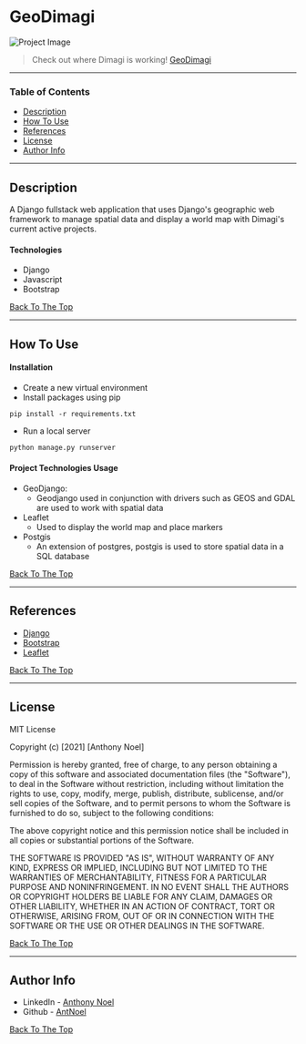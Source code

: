 # GeoDimagi

![Project Image](https://media.giphy.com/media/v1.Y2lkPTc5MGI3NjExMDhiODE2NmEwOWJjZTVlN2NiNTk2ZTJiNzAxYTY3ZDYzMmZkMzc4MiZjdD1n/0vjkj0FHGrSXXq7h5E/giphy.gif)

> Check out where Dimagi is working! [GeoDimagi](https://geodimagi.herokuapp.com/)

---

### Table of Contents

- [Description](#description)
- [How To Use](#how-to-use)
- [References](#references)
- [License](#license)
- [Author Info](#author-info)

---

## Description

A Django fullstack web application that uses Django's geographic web framework to manage spatial data and display a world map with Dimagi's current active projects.

#### Technologies

- Django
- Javascript
- Bootstrap

[Back To The Top](#geodimagi)

---

## How To Use

#### Installation

- Create a new virtual environment
- Install packages using pip

```
pip install -r requirements.txt
```

- Run a local server

```bash
python manage.py runserver
```

#### Project Technologies Usage

- GeoDjango:
  - Geodjango used in conjunction with drivers such as GEOS and GDAL are used to work with spatial data
- Leaflet
  - Used to display the world map and place markers
- Postgis
  - An extension of postgres, postgis is used to store spatial data in a SQL database

[Back To The Top](#geodimagi)

---

## References

- [Django](https://www.djangoproject.com/)
- [Bootstrap](https://getbootstrap.com/)
- [Leaflet](https://leafletjs.com/)

[Back To The Top](#geodimagi)

---

## License

MIT License

Copyright (c) [2021] [Anthony Noel]

Permission is hereby granted, free of charge, to any person obtaining a copy
of this software and associated documentation files (the "Software"), to deal
in the Software without restriction, including without limitation the rights
to use, copy, modify, merge, publish, distribute, sublicense, and/or sell
copies of the Software, and to permit persons to whom the Software is
furnished to do so, subject to the following conditions:

The above copyright notice and this permission notice shall be included in all
copies or substantial portions of the Software.

THE SOFTWARE IS PROVIDED "AS IS", WITHOUT WARRANTY OF ANY KIND, EXPRESS OR
IMPLIED, INCLUDING BUT NOT LIMITED TO THE WARRANTIES OF MERCHANTABILITY,
FITNESS FOR A PARTICULAR PURPOSE AND NONINFRINGEMENT. IN NO EVENT SHALL THE
AUTHORS OR COPYRIGHT HOLDERS BE LIABLE FOR ANY CLAIM, DAMAGES OR OTHER
LIABILITY, WHETHER IN AN ACTION OF CONTRACT, TORT OR OTHERWISE, ARISING FROM,
OUT OF OR IN CONNECTION WITH THE SOFTWARE OR THE USE OR OTHER DEALINGS IN THE
SOFTWARE.

[Back To The Top](#geodimagi)

---

## Author Info

- LinkedIn - [Anthony Noel](https://www.linkedin.com/in/anthonyjnoel/)
- Github - [AntNoel](https://github.com/AntNoel)

[Back To The Top](#geodimagi)
